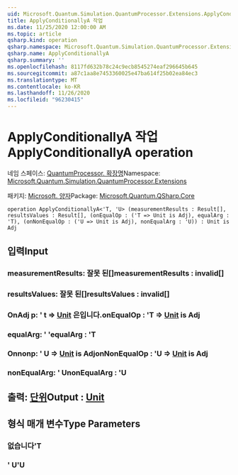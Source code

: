 ```yaml
---
uid: Microsoft.Quantum.Simulation.QuantumProcessor.Extensions.ApplyConditionallyA
title: ApplyConditionallyA 작업
ms.date: 11/25/2020 12:00:00 AM
ms.topic: article
qsharp.kind: operation
qsharp.namespace: Microsoft.Quantum.Simulation.QuantumProcessor.Extensions
qsharp.name: ApplyConditionallyA
qsharp.summary: ''
ms.openlocfilehash: 8117fd632b78c24c9ecb8545274eaf296645b645
ms.sourcegitcommit: a87c1aa8e7453360025e47ba614f25b02ea84ec3
ms.translationtype: MT
ms.contentlocale: ko-KR
ms.lasthandoff: 11/26/2020
ms.locfileid: "96230415"
---
```

# <a name="applyconditionallya-operation"></a><span data-ttu-id="e5908-102">ApplyConditionallyA 작업</span><span class="sxs-lookup"><span data-stu-id="e5908-102">ApplyConditionallyA operation</span></span>

<span data-ttu-id="e5908-103">네임 스페이스: [QuantumProcessor. 확장명](xref:Microsoft.Quantum.Simulation.QuantumProcessor.Extensions)</span><span class="sxs-lookup"><span data-stu-id="e5908-103">Namespace: [Microsoft.Quantum.Simulation.QuantumProcessor.Extensions](xref:Microsoft.Quantum.Simulation.QuantumProcessor.Extensions)</span></span>

<span data-ttu-id="e5908-104">패키지: [Microsoft. 양자](https://nuget.org/packages/Microsoft.Quantum.QSharp.Core)</span><span class="sxs-lookup"><span data-stu-id="e5908-104">Package: [Microsoft.Quantum.QSharp.Core](https://nuget.org/packages/Microsoft.Quantum.QSharp.Core)</span></span>




```qsharp
operation ApplyConditionallyA<'T, 'U> (measurementResults : Result[], resultsValues : Result[], (onEqualOp : ('T => Unit is Adj), equalArg : 'T), (onNonEqualOp : ('U => Unit is Adj), nonEqualArg : 'U)) : Unit is Adj
```


## <a name="input"></a><span data-ttu-id="e5908-105">입력</span><span class="sxs-lookup"><span data-stu-id="e5908-105">Input</span></span>

### <a name="measurementresults--__invalidresult__"></a><span data-ttu-id="e5908-106">measurementResults: __잘못 <Result> 된__[]</span><span class="sxs-lookup"><span data-stu-id="e5908-106">measurementResults : __invalid<Result>__[]</span></span>




### <a name="resultsvalues--__invalidresult__"></a><span data-ttu-id="e5908-107">resultsValues: __잘못 <Result> 된__[]</span><span class="sxs-lookup"><span data-stu-id="e5908-107">resultsValues : __invalid<Result>__[]</span></span>




### <a name="onequalop--t--unit--is-adj"></a><span data-ttu-id="e5908-108">OnAdj p: ' t => [Unit](xref:microsoft.quantum.lang-ref.unit)  은입니다.</span><span class="sxs-lookup"><span data-stu-id="e5908-108">onEqualOp : 'T => [Unit](xref:microsoft.quantum.lang-ref.unit)  is Adj</span></span>




### <a name="equalarg--t"></a><span data-ttu-id="e5908-109">equalArg: ' '</span><span class="sxs-lookup"><span data-stu-id="e5908-109">equalArg : 'T</span></span>




### <a name="onnonequalop--u--unit--is-adj"></a><span data-ttu-id="e5908-110">Onnonp: ' U => [Unit](xref:microsoft.quantum.lang-ref.unit)  is Adj</span><span class="sxs-lookup"><span data-stu-id="e5908-110">onNonEqualOp : 'U => [Unit](xref:microsoft.quantum.lang-ref.unit)  is Adj</span></span>




### <a name="nonequalarg--u"></a><span data-ttu-id="e5908-111">nonEqualArg: ' U</span><span class="sxs-lookup"><span data-stu-id="e5908-111">nonEqualArg : 'U</span></span>





## <a name="output--unit"></a><span data-ttu-id="e5908-112">출력: [단위](xref:microsoft.quantum.lang-ref.unit)</span><span class="sxs-lookup"><span data-stu-id="e5908-112">Output : [Unit](xref:microsoft.quantum.lang-ref.unit)</span></span>



## <a name="type-parameters"></a><span data-ttu-id="e5908-113">형식 매개 변수</span><span class="sxs-lookup"><span data-stu-id="e5908-113">Type Parameters</span></span>

### <a name="t"></a><span data-ttu-id="e5908-114">없습니다</span><span class="sxs-lookup"><span data-stu-id="e5908-114">'T</span></span>


### <a name="u"></a><span data-ttu-id="e5908-115">' U</span><span class="sxs-lookup"><span data-stu-id="e5908-115">'U</span></span>

